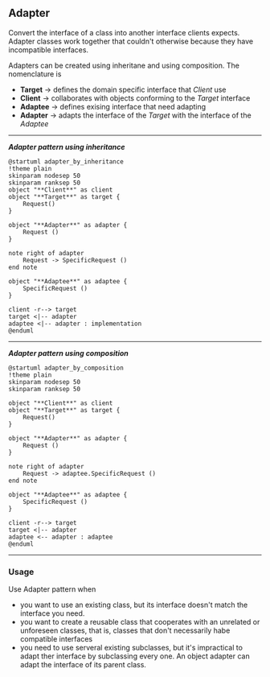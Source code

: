 ## Adapter

Convert the interface of a class into another interface clients expects. Adapter classes work together that couldn't otherwise because they have incompatible interfaces.

Adapters can be created using inheritane and using composition. The nomenclature is

* **Target** -> defines the domain specific interface that *Client* use
* **Client** -> collaborates with objects conforming to the *Target* interface
* **Adaptee** -> defines exising interface that need adapting
* **Adapter** -> adapts the interface of the *Target* with the interface of the *Adaptee*

---

***Adapter pattern using inheritance***

```plantuml
@startuml adapter_by_inheritance
!theme plain
skinparam nodesep 50
skinparam ranksep 50
object "**Client**" as client
object "**Target**" as target {
    Request()
}

object "**Adapter**" as adapter {
    Request ()
}

note right of adapter
    Request -> SpecificRequest ()
end note

object "**Adaptee**" as adaptee {
    SpecificRequest ()
}

client -r--> target
target <|-- adapter
adaptee <|-- adapter : implementation
@enduml
```

---
***Adapter pattern using composition***

```plantuml
@startuml adapter_by_composition
!theme plain
skinparam nodesep 50
skinparam ranksep 50

object "**Client**" as client
object "**Target**" as target {
    Request()
}

object "**Adapter**" as adapter {
    Request ()
}

note right of adapter
    Request -> adaptee.SpecificRequest ()
end note

object "**Adaptee**" as adaptee {
    SpecificRequest ()
}

client -r--> target
target <|-- adapter
adaptee <-- adapter : adaptee
@enduml
```

---

### Usage

Use Adapter pattern when

* you want to use an existing class, but its interface doesn't match the interface you need.
* you want to create a reusable class that cooperates with an unrelated or unforeseen classes, that is, classes that don't necessarily habe compatible interfaces
* you need to use serveral existing subclasses, but it's impractical to adapt ther interface by subclassing every one. An object adapter can adapt the interface of its parent class.
